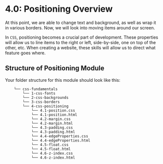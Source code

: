 # 4.0: Positioning Overview

At this point, we are able to change text and background, as well as wrap it in various borders. Now, we will look into moving items around our screen.  


In `CSS`, positioning becomes a crucial part of development. These properties will allow us to line items to the right or left, side-by-side, one on top of the other, etc. When creating a website, these skills will allow us to direct what feature goes where.

## Structure of Positioning Module

Your folder structure for this module should look like this:  


```text
    └── css-fundamentals
        └── 1-css-fonts
        └── 2-css-backgrounds
        └── 3-css-borders
        └── 4-css-positioning
            └── 4.1-position.css
            └── 4.1-position.html
            └── 4.2-margin.css
            └── 4.2-margin.html
            └── 4.3-padding.css
            └── 4.3-padding.html
            └── 4.4-edgeProperties.css
            └── 4.4-edgeProperties.html
            └── 4.5-float.css
            └── 4.5-float.html
            └── 4.6-z-index.css
            └── 4.6-z-index.html
```

